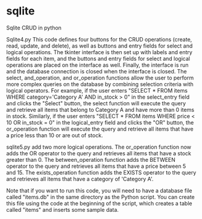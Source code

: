 # sqlite
Sqlite CRUD in python

Sqlite4.py
This code defines four buttons for the CRUD operations (create, read, update, and delete), as well as buttons and entry fields for select and logical operations. The tkinter interface is then set up with labels and entry fields for each item, and the buttons and entry fields for select and logical operations are placed on the interface as well. Finally, the interface is run and the database connection is closed when the interface is closed.
The select, and_operation, and or_operation functions allow the user to perform more complex queries on the database by combining selection criteria with logical operators.
For example, if the user enters "SELECT * FROM items WHERE category='Category A' AND in_stock > 0" in the select_entry field and clicks the "Select" button, the select function will execute the query and retrieve all items that belong to Category A and have more than 0 items in stock.
Similarly, if the user enters "SELECT * FROM items WHERE price < 10 OR in_stock = 0" in the logical_entry field and clicks the "OR" button, the or_operation function will execute the query and retrieve all items that have a price less than 10 or are out of stock.

sqlite5.py add two more logical operations. The or_operation function now adds the OR operator to the query and retrieves all items that have a stock greater than 0. The between_operation function adds the BETWEEN operator to the query and retrieves all items that have a price between 5 and 15.
The exists_operation function adds the EXISTS operator to the query and retrieves all items that have a category of 'Category A'.

Note that if you want to run this code, you will need to have a database file called "items.db" in the same directory as the Python script. You can create this file using the code at the beginning of the script, which creates a table called "items" and inserts some sample data.

